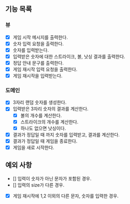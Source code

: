 ## 기능 목록
### 뷰
- [x] 게임 시작 메시지를 출력한다.
- [x] 숫자 입력 요청을 출력한다.
- [x] 숫자를 입력받는다.
- [x] 입력받은 숫자에 대한 스트라이크, 볼, 낫싱 결과를 출력한다.
- [x] 정답 안내 문구를 출력한다.
- [x] 게임 재시작 입력 요청을 출력한다.
- [x] 게임 재시작을 입력받는다.
### 도메인
- [x] 3자리 랜덤 숫자를 생성한다.
- [x] 입력받은 3자리 숫자의 결과를 계산한다.
  - [x] 볼의 개수를 계산한다.
  - [x] 스트라이크의 개수를 계산한다.
  - [x] 하나도 없으면 낫싱이다.
- [x] 결과가 정답일 때 까지 숫자를 입력받고, 결과를 계산한다.
- [x] 결과가 정답일 때 게임을 종료한다.
- [x] 게임을 새로 시작한다.
## 예외 사항
- [] 입력이 숫자가 아닌 문자가 포함된 경우.
- [] 입력의 size가 다른 경우.
- [x] 게임 재시작에 1,2 이외의 다른 문자, 숫자를 입력한 경우.